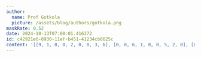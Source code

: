 ```yaml
---
author:
  name: Prof Gotkola
  picture: /assets/blog/authors/gotkola.png
maskRate: 0.52
date: 2024-10-13T07:00:01.416372
id: c42921e6-8930-11ef-b451-41234cb8625c
content: '[[9, 1, 0, 0, 2, 0, 8, 3, 6], [0, 0, 6, 1, 0, 0, 5, 2, 0], [8, 2, 5, 0, 0, 3, 1, 0, 4], [6, 0, 0, 0, 1, 9, 3, 0, 0], [1, 3, 0, 5, 7, 0, 0, 0, 2], [2, 0, 0, 3, 0, 6, 0, 0, 7], [4, 0, 3, 0, 9, 0, 0, 5, 8], [0, 0, 0, 0, 5, 0, 0, 4, 0], [0, 8, 0, 0, 0, 4, 0, 9, 0]]'
---
```

